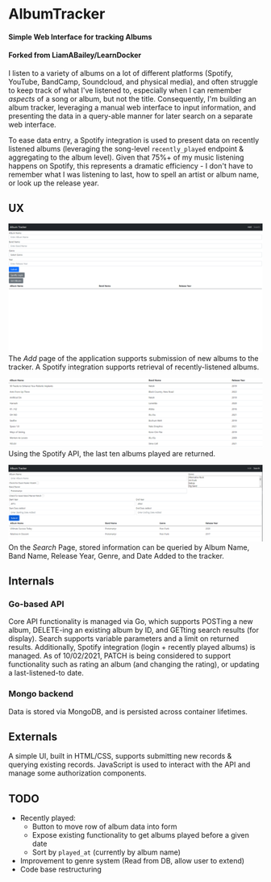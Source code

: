 # AlbumTracker
#### Simple Web Interface for tracking Albums
#### Forked from LiamABailey/LearnDocker

I listen to a variety of albums on a lot of different platforms (Spotify, YouTube, BandCamp, Soundcloud, and physical media), and often struggle to keep track of what I've listened to, especially when I can remember *aspects* of a song or album, but not the title. Consequently, I'm building an album tracker, leveraging a manual web interface to input information, and presenting the data in a query-able manner for later search on a separate web interface.

To ease data entry, a Spotify integration is used to present data on recently listened albums (leveraging the song-level `recently_played` endpoint & aggregating to the album level). Given that 75%+ of my music listening happens on Spotify, this represents a dramatic efficiency - I don't have to remember what I was listening to last, how to spell an artist or album name, or look up the release year.

## UX

![Add Albums Page](README/add_page.png)
The *Add* page of the application supports submission of new albums to the tracker. A Spotify integration supports retrieval of recently-listened albums.

![Returned Albums from Spotify](README/spotify_returned_albums.png)
Using the Spotify API, the last ten albums played are returned.

![Search Page](README/search_page.png)
On the *Search* Page, stored information can be queried by Album Name, Band Name, Release Year, Genre, and Date Added to the tracker.

## Internals
### Go-based API
Core API functionality is managed via Go, which supports POSTing a new album, DELETE-ing an existing album by ID, and GETting search results (for display). Search supports variable parameters and a limit on returned results. Additionally, Spotify integration (login + recently played albums) is managed. As of 10/02/2021, PATCH is being considered to support functionality such as rating an album (and changing the rating), or updating a last-listened-to date.

### Mongo backend
Data is stored via MongoDB, and is persisted across container lifetimes.

## Externals
A simple UI, built in HTML/CSS, supports submitting new records & querying existing records. JavaScript is used to interact with the API and manage some authorization components.

## TODO
- Recently played:
  - Button to move row of album data into form
  - Expose existing functionality to get albums played before a given date
  - Sort by `played_at` (currently by album name)
- Improvement to genre system (Read from DB, allow user to extend)
- Code base restructuring
